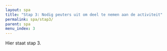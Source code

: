 ```yaml
---
layout: spa
title: "Stap 3: Nodig peuters uit om deel te nemen aan de activiteit"
permalink: spa/stap3/
parent: spa
menu_index: 3
---
```


Hier staat stap 3.

